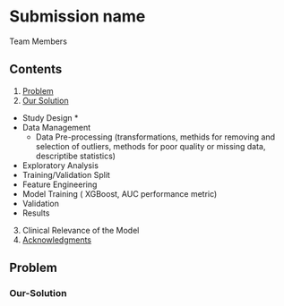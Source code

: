 # Submission name

Team Members

## Contents

1. [Problem](#Problem)
2. [Our Solution](#Our-Solution)
  * Study Design
     *
  * Data Management 
     * Data Pre-processing (transformations, methids for removing and selection of outliers, methods for poor quality or missing data, descriptibe statistics)
  * Exploratory Analysis
  * Training/Validation Split
  * Feature Engineering
  * Model Training ( XGBoost, AUC performance metric)
  * Validation
  * Results
3. Clinical Relevance of the Model
3. [Acknowledgments](#acknowledgments)

## Problem

### Our-Solution
